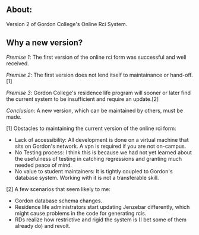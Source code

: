 ## About:

Version 2 of Gordon College's Online Rci System.

## Why a new version? 

_Premise 1_: The first version of the online rci form was successful and well received.  

_Premise 2_: The first version does not lend itself to maintainance or hand-off.[1]  

_Premise 3_: Gordon College's residence life program will sooner or later find the current system to be insufficient and require an update.[2]


_Conclusion_: A new version, which can be maintained by others, must be made.

[1] Obstacles to maintaining the current version of the online rci form:
- Lack of accessibility: All development is done on a virtual machine that sits on Gordon's network. A vpn is required if you are not on-campus.
- No Testing process: I think this is because we had not yet learned about the usefulness of testing in catching regressions and granting much needed peace of mind.  
- No value to student maintainers: It is tightly coupled to Gordon's database system. Working with it is not a transferable skill.

[2] A few scenarios that seem likely to me: 
- Gordon database schema changes.
- Residence life administrators start updating Jenzebar differently, which might cause problems in the code for generating rcis.
- RDs realize how restrictive and rigid the system is (I bet some of them already do) and revolt. 

